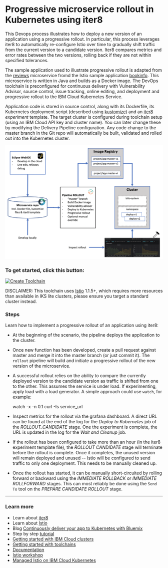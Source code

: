 # Progressive microservice rollout in Kubernetes using **iter8**

This Devops process illustrates how to deploy a new version of an application using a progressive rollout. In particular, this process leverages iter8 to automatically re-configure Istio over time to gradually shift traffic from the current version to a candidate version. Iter8 compares metrics and error rates between the two versions, rolling back if they are not within specified tolerances.

The sample application used to illustrate progressive rollout is adapted from the [reviews](https://github.com/istio/istio/tree/master/samples/bookinfo/src/reviews) microservice fromd the Istio sample application [bookinfo](https://github.com/istio/istio/tree/master/samples/bookinfo/src). This microservice is written in Java and builds as a Docker image. The DevOps toolchain is preconfigured for continuous delivery with Vulnerability Advisor, source control, issue tracking, online editing, and deployment and progressive rollout to the IBM Cloud Kubernetes Service.

Application code is stored in source control, along with its Dockerfile, its Kubernetes deployment script (described using [kustomize](https://kustomize.io/)) and an [iter8](https://github.com/iter8-tools/docs) _experiment_ template.
The target cluster is configured during toolchain setup (using an IBM Cloud API key and cluster name). You can later change these by modifying the Delivery Pipeline configuration.
Any code change to the master branch in the Git repo will automatically be built, validated and rolled out into the Kubernetes cluster.

  ![Icon](./progressive-rollout.png)

### To get started, click this button:

  [![Create Toolchain](https://cloud.ibm.com/devops/graphics/create_toolchain_button.png)](https://cloud.ibm.com/devops/setup/deploy/?repository=https%3A//github.com/kalantar/canary-testing-istio-toolchain&env_id=ibm:yp:us-south)

DISCLAIMER: This toolchain uses [Istio](https://istio.io/) 1.1.5+, which requires more resources than available in IKS lite clusters, please ensure you target a standard cluster instead.

### Steps

Learn how to implement a progressive rollout of an application using iter8:

  * At the beginning of the scenario, the pipeline deploys the application to the cluster.

  * Once new function has been developed, create a pull request against master and merge it into the master branch (or just commit it). The `rollout` pipeline will build and initiate a progressive rollout of the new version of the microservice.

  * A successful rollout relies on the ability to compare the currently deployed version to the candidate version as traffic is shifted from one to the other. This assumes the service is under load. If experimenting, apply load with a load generator. A simple approach could use `watch`, for example:

    watch -x -n 0.1 curl -Is service_url

  * Inspect metrics for the rollout via the grafana dashboard. A direct URL can be found at the end of the log for the _Deploy to Kubernetes_ job of the _ROLLOUT_CANDIDATE_ stage. One the experiment is complete, the URL is updated in the log for the _Wait and Cleanup_ job.

  * If the rollout has been configured to take more than an hour (in the iter8 experiment template file), the _ROLLOUT CANDIDATE_ stage will terminate before the rollout is complete. Once it completes, the unused version will remain deployed and unused -- Istio will be configured to send traffic to only one deployment. This needs to be manually cleaned up.

  * Once the rollout has started, it can be manually short-circuited by rolling forward or backward using the _IMMEDIATE ROLLBACK_ or _IMMEDIATE ROLLFORWARD_ stages. This can most reliably be done using the `Send To` tool on the _PREPARE CANDIDATE ROLLOUT_ stage.

---

### Learn more

  * Learn about [iter8](https://github.com/iter8-tools/docs)
  * Learn about [Istio](https://istio.io/)
  * Blog [Continuously deliver your app to Kubernetes with Bluemix](https://www.ibm.com/blogs/bluemix/2017/07/continuously-deliver-your-app-to-kubernetes-with-bluemix/)
  * Step by step [tutorial](tutorial/tutorial.md)
  * [Getting started with IBM Cloud clusters](https://cloud.ibm.com/docs/containers?topic=containers-getting-started)
  * [Getting started with toolchains](https://cloud.ibm.com/devops/getting-started)
  * [Documentation](https://cloud.ibm.com/docs/services/ContinuousDelivery?topic=ContinuousDelivery-getting-started&pos=2)
  * [Istio workshop](https://github.com/IBM/istio101/tree/master/workshop)
  * [Managed Istio on IBM Cloud Kubernetes](https://cloud.ibm.com/docs/containers?topic=containers-istio#istio)
